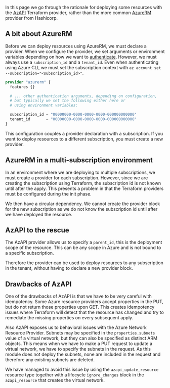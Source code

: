 <!-- markdownlint-disable MD041 -->
In this page we go through the rationale for deploying some resources with the [AzAPI][github_azapi] Terraform provider,
rather than the more common [AzureRM][github_azurerm] provider from Hashicorp.

## A bit about AzureRM

Before we can deploy resources using AzureRM, we must declare a provider.
When we configure the provider, we set arguments or environment variables depending on how we want to [authenticate][hashicorp_azurerm_auth_to_azure].
However, we must always use a `subscription_id` and a `tenant_id`.
Even when authenticating using Azure CLI, we must set the subscription context with `az account set --subscription="<subscription_id>"`.

```terraform
provider "azurerm" {
  features {}

  # ... other authentication arguments, depending on configuration,
  # but typically we set the following either here or
  # using environment variables:

  subscription_id = "00000000-0000-0000-0000-000000000000"
  tenant_id       = "00000000-0000-0000-0000-000000000000"
}
```

This configuration couples a provider declaration with a subscription.
If you want to deploy resources to a different subscription, you must create a new provider.

## AzureRM in a multi-subscription environment

In an environment where we are deploying to multiple subscriptions, we must create a provider for each subscription.
However, since we are creating the subscription using Terraform, the subscription id is not known until after the apply.
This presents a problem in that the Terraform providers must be configured during the init phase.

We then have a circular dependency.
We cannot create the provider block for the new subscription as we do not know the subscription id until after we have deployed the resource.

## AzAPI to the rescue

The AzAPI provider allows us to specify a `parent_id`, this is the deployment scope of the resource.
This can be any scope in Azure and is not bound to a specific subscription.

Therefore the provider can be used to deploy resources to any subscription in the tenant, without having to declare a new provider block.

## Drawbacks of AzAPI

One of the drawbacks of AzAPI is that we have to be very careful with idempotency.
Some Azure resource providers accept properties in the PUT, but do not return those properties upon GET.
This creates idempotency issues where Terraform will detect that the resource has changed and try to remediate the missing properties on every subsequent apply.

Also AzAPI exposes us to behavioral issues with the Azure Network Resource Provider.
Subnets may be specified in the `properties.subnets` value of a virtual network, but they can also be specified as distinct ARM objects.
This means when we have to make a PUT request to update a virtual network, we have to specify the subnets in the request.
As this module does not deploy the subnets, none are included in the request and therefore any existing subnets are deleted.

We have managed to avoid this issue by using the `azapi_update_resource` resource type together with a lifecycle `ignore_changes` block in the `azapi_resource` that creates the virtual network.

[comment]: # (Link labels below, please sort a-z, thanks!)

[github_azapi]: https://github.com/Azure/terraform-provider-azapi
[github_azurerm]: https://github.com/hashicorp/terraform-provider-azurerm
[hashicorp_azurerm_auth_to_azure]: https://registry.terraform.io/providers/hashicorp/azurerm/latest/docs#authenticating-to-azure
